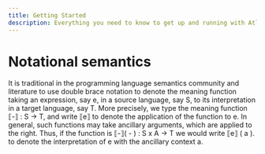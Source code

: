 ```yaml
---
title: Getting Started
description: Everything you need to know to get up and running with Atlaskit
---
```


# Notational semantics
It is traditional in the programming language semantics community and literature to use double brace notation to denote the meaning function taking an expression, say e, in a source language, say S, to its interpretation in a target language, say T. More precisely, we type the meaning function ⟦-⟧ : S -> T, and write ⟦e⟧ to denote the application of the function to e. In general, such functions may take ancillary arguments, which are applied to the right. Thus, if the function is ⟦-⟧( - ) : S x A -> T we would write ⟦e⟧ ( a ). to denote the interpretation of e with the ancillary context a.
